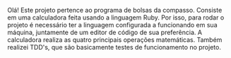 Olá! Este projeto pertence ao programa de bolsas da compasso. Consiste em uma calculadora feita usando a linguagem Ruby. Por isso, para rodar o projeto é necessário ter a linguagem configurada a funcionando em sua máquina, juntamente de um editor de código de sua preferência. A calculadora realiza as quatro principais operações matemáticas. Também realizei TDD's, que são basicamente testes de funcionamento no projeto.

